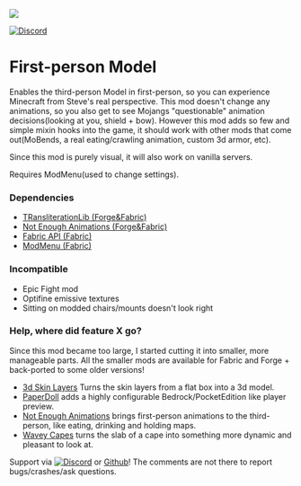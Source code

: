 ![](http://tr7zw.de/u/1564671640.jpg)

[![Discord](https://tr7zw.dev/curse/Discord-long.png)](https://discord.gg/55zrqwHA9C)

# First-person Model

Enables the third-person Model in first-person, so you can experience Minecraft from Steve's real perspective. This mod doesn't change any animations, so you also get to see Mojangs "questionable" animation decisions(looking at you, shield + bow). However this mod adds so few and simple mixin hooks into the game, it should work with other mods that come out(MoBends, a real eating/crawling animation, custom 3d armor, etc).

Since this mod is purely visual, it will also work on vanilla servers.

Requires ModMenu(used to change settings).

### Dependencies

- [TRansliterationLib (Forge&Fabric)](https://www.curseforge.com/minecraft/mc-mods/transliterationlib)
- [Not Enough Animations (Forge&Fabric)](https://www.curseforge.com/minecraft/mc-mods/not-enough-animations)
- [Fabric API (Fabric)](https://www.curseforge.com/minecraft/mc-mods/fabric-api)
- [ModMenu (Fabric)](https://www.curseforge.com/minecraft/mc-mods/modmenu)

### Incompatible

- Epic Fight mod
- Optifine emissive textures
- Sitting on modded chairs/mounts doesn't look right

### Help, where did feature X go?

Since this mod became too large, I started cutting it into smaller, more manageable parts. All the smaller mods are available for Fabric and Forge + back-ported to some older versions!

- [3d Skin Layers](https://www.curseforge.com/minecraft/mc-mods/skin-layers-3d) Turns the skin layers from a flat box into a 3d model.
- [PaperDoll](https://www.curseforge.com/minecraft/mc-mods/paperdoll) adds a highly configurable Bedrock/PocketEdition like player preview.
- [Not Enough Animations](https://www.curseforge.com/minecraft/mc-mods/not-enough-animations) brings first-person animations to the third-person, like eating, drinking and holding maps.
- [Wavey Capes](https://www.curseforge.com/minecraft/mc-mods/waveycapes) turns the slab of a cape into something more dynamic and pleasant to look at.

Support via [![Discord](https://tr7zw.dev/curse/Discord.png)](https://discord.gg/55zrqwHA9C) or [Github](https://github.com/tr7zw/FirstPersonModel-Fabric)! The comments are not there to report bugs/crashes/ask questions.
